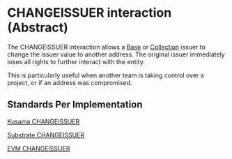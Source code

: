 # CHANGEISSUER interaction (Abstract)

The CHANGEISSUER interaction allows a [Base](../entities/base.md) or
[Collection](../entities/collection.md) issuer to change the issuer value to another address. The
original issuer immediately loses all rights to further interact with the entity.

This is particularly useful when another team is taking control over a project, or if an address was
compromised.

## Standards Per Implementation

[Kusama CHANGEISSUER](../../kusama/interactions/changeissuer.md)

[Substrate CHANGEISSUER](../../substrate/interactions/changeissuer.md)

[EVM CHANGEISSUER](../../evm/interactions/changeissuer.md)